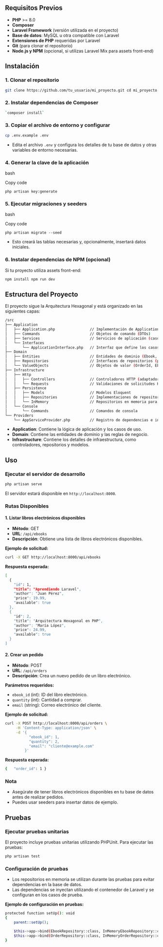 
## Requisitos Previos

- **PHP** >= 8.0
- **Composer**
- **Laravel Framework** (versión utilizada en el proyecto)
- **Base de datos**: MySQL u otra compatible con Laravel
- **Extensiones de PHP** requeridas por Laravel
- **Git** (para clonar el repositorio)
- **Node.js y NPM** (opcional, si utilizas Laravel Mix para assets front-end)

## Instalación

### 1. Clonar el repositorio


```bash
git clone https://github.com/tu_usuario/mi_proyecto.git cd mi_proyecto
```

### 2. Instalar dependencias de Composer


```bash
`composer install`
```

### 3. Copiar el archivo de entorno y configurar


```bash
cp .env.example .env
```

- Edita el archivo `.env` y configura los detalles de tu base de datos y otras variables de entorno necesarias.

### 4. Generar la clave de la aplicación

bash

Copy code

`php artisan key:generate`

### 5. Ejecutar migraciones y seeders

bash

Copy code

`php artisan migrate --seed`

- Esto creará las tablas necesarias y, opcionalmente, insertará datos iniciales.

### 6. Instalar dependencias de NPM (opcional)

Si tu proyecto utiliza assets front-end:



```bash
npm install npm run dev
```

## Estructura del Proyecto

El proyecto sigue la Arquitectura Hexagonal y está organizado en las siguientes capas:

```bash
/src
├── Application
│   ├── Application.php                // Implementación de ApplicationInterface
│   ├── Commands                       // Objetos de comando (DTOs)
│   ├── Services                       // Servicios de aplicación (casos de uso)
│   └── Interfaces
│       └── ApplicationInterface.php   // Interfaz que define los casos de uso
├── Domain
│   ├── Entities                       // Entidades de dominio (Ebook, Order)
│   ├── Repositories                   // Interfaces de repositorios (puertos de salida)
│   └── ValueObjects                   // Objetos de valor (OrderId, EbookId)
├── Infrastructure
│   ├── Http
│   │   ├── Controllers                // Controladores HTTP (adaptadores de entrada)
│   │   └── Requests                   // Validaciones de solicitudes HTTP
│   ├── Persistence
│   │   ├── Models                     // Modelos Eloquent
│   │   ├── Repositories               // Implementaciones de repositorios (adaptadores de salida)
│   │   └── InMemory                   // Repositorios en memoria para pruebas
│   └── Console
│       └── Commands                   // Comandos de consola
└── Providers
    └── AppServiceProvider.php         // Registro de dependencias e inyección

```


- **Application**: Contiene la lógica de aplicación y los casos de uso.
- **Domain**: Contiene las entidades de dominio y las reglas de negocio.
- **Infrastructure**: Contiene los detalles de infraestructura, como controladores, repositorios y modelos.

## Uso

### Ejecutar el servidor de desarrollo


```bash
php artisan serve
```


El servidor estará disponible en `http://localhost:8000`.

### Rutas Disponibles

#### 1. Listar libros electrónicos disponibles

- **Método**: GET
- **URL**: `/api/ebooks`
- **Descripción**: Obtiene una lista de libros electrónicos disponibles.

**Ejemplo de solicitud:**

```bash
curl -X GET http://localhost:8000/api/ebooks
```

**Respuesta esperada:**

```bash
[
  {
    "id": 1,
    "title": "Aprendiendo Laravel",
    "author": "Juan Pérez",
    "price": 19.99,
    "available": true
  },
  {
    "id": 2,
    "title": "Arquitectura Hexagonal en PHP",
    "author": "María López",
    "price": 24.99,
    "available": true
  }
]

```
#### 2. Crear un pedido

- **Método**: POST
- **URL**: `/api/orders`
- **Descripción**: Crea un nuevo pedido de un libro electrónico.

**Parámetros requeridos:**

- `ebook_id` (int): ID del libro electrónico.
- `quantity` (int): Cantidad a comprar.
- `email` (string): Correo electrónico del cliente.

**Ejemplo de solicitud:**


```bash
curl -X POST http://localhost:8000/api/orders \
     -H 'Content-Type: application/json' \
     -d '{
           "ebook_id": 1,
           "quantity": 2,
           "email": "cliente@example.com"
         }'

```
**Respuesta esperada:**

```bash
{   "order_id": 1 }
`````

### Nota

- Asegúrate de tener libros electrónicos disponibles en tu base de datos antes de realizar pedidos.
- Puedes usar seeders para insertar datos de ejemplo.

## Pruebas

### Ejecutar pruebas unitarias

El proyecto incluye pruebas unitarias utilizando PHPUnit. Para ejecutar las pruebas:


```bash
php artisan test
```

### Configuración de pruebas

- Los repositorios en memoria se utilizan durante las pruebas para evitar dependencias en la base de datos.
- Las dependencias se inyectan utilizando el contenedor de Laravel y se configuran en los casos de prueba.

**Ejemplo de configuración en pruebas:**

```bash
protected function setUp(): void
{
    parent::setUp();

    $this->app->bind(EbookRepository::class, InMemoryEbookRepository::class);
    $this->app->bind(OrderRepository::class, InMemoryOrderRepository::class);
}

```

